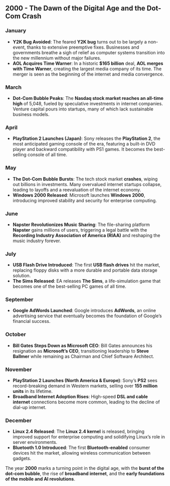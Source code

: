 ## **2000 - The Dawn of the Digital Age and the Dot-Com Crash**

### **January**
- **Y2K Bug Avoided**: The feared **Y2K bug** turns out to be largely a non-event, thanks to extensive preemptive fixes. Businesses and governments breathe a sigh of relief as computer systems transition into the new millennium without major failures.  
- **AOL Acquires Time Warner**: In a historic **$165 billion** deal, **AOL merges with Time Warner**, creating the largest media company of its time. The merger is seen as the beginning of the internet and media convergence.  

### **March**
- **Dot-Com Bubble Peaks**: The **Nasdaq stock market reaches an all-time high** of 5,048, fueled by speculative investments in internet companies. Venture capital pours into startups, many of which lack sustainable business models.  

### **April**
- **PlayStation 2 Launches (Japan)**: Sony releases the **PlayStation 2**, the most anticipated gaming console of the era, featuring a built-in DVD player and backward compatibility with PS1 games. It becomes the best-selling console of all time.  

### **May**
- **The Dot-Com Bubble Bursts**: The tech stock market **crashes**, wiping out billions in investments. Many overvalued internet startups collapse, leading to layoffs and a reevaluation of the internet economy.  
- **Windows 2000 Released**: Microsoft launches **Windows 2000**, introducing improved stability and security for enterprise computing.  

### **June**
- **Napster Revolutionizes Music Sharing**: The file-sharing platform **Napster** gains millions of users, triggering a legal battle with the **Recording Industry Association of America (RIAA)** and reshaping the music industry forever.  

### **July**
- **USB Flash Drive Introduced**: The first **USB flash drives** hit the market, replacing floppy disks with a more durable and portable data storage solution.  
- **The Sims Released**: EA releases **The Sims**, a life-simulation game that becomes one of the best-selling PC games of all time.  

### **September**
- **Google AdWords Launched**: Google introduces **AdWords**, an online advertising service that eventually becomes the foundation of Google’s financial success.  

### **October**
- **Bill Gates Steps Down as Microsoft CEO**: Bill Gates announces his resignation as **Microsoft’s CEO**, transitioning leadership to **Steve Ballmer** while remaining as Chairman and Chief Software Architect.  

### **November**
- **PlayStation 2 Launches (North America & Europe)**: Sony’s **PS2** sees record-breaking demand in Western markets, selling over **155 million units** in its lifetime.  
- **Broadband Internet Adoption Rises**: High-speed **DSL and cable internet** connections become more common, leading to the decline of dial-up internet.  

### **December**
- **Linux 2.4 Released**: The **Linux 2.4 kernel** is released, bringing improved support for enterprise computing and solidifying Linux’s role in server environments.  
- **Bluetooth 1.0 Introduced**: The first **Bluetooth-enabled** consumer devices hit the market, allowing wireless communication between gadgets.  

The year **2000** marks a turning point in the digital age, with the **burst of the dot-com bubble**, the rise of **broadband internet**, and the **early foundations of the mobile and AI revolutions**.
